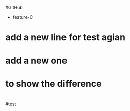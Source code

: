 #GitHub

- feature-C
# add a new line for test agian
# add     a new one
# to show the difference
#
#







#test
